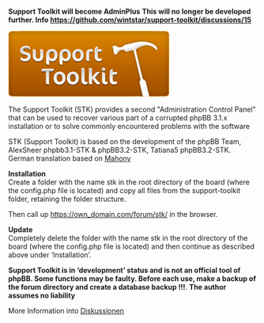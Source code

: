 **Support Toolkit will become AdminPlus**
**This will no longer be developed further. Info https://github.com/wintstar/support-toolkit/discussions/15**


[![Support Toolkit](stk/images/support_toolkit_logo_large.png)](https://github.com/wintstar/support-toolkit/ "Support Toolkit")

The Support Toolkit (STK) provides a second "Administration Control Panel" that can be used to recover various part of a corrupted phpBB 3.1.x installation or to solve commonly encountered problems with the software

STK (Support Toolkit) is based on the development of the phpBB Team, AlexSheer phpbb3.1-STK & phpBB3.2-STK, Tatiana5 phpBB3.2-STK. German translation based on [Mahony](http://phpbb3-support.square7.ch/viewtopic.php?p=5058 "STK für phpBB3.3.14")

**Installation**  
Create a folder with the name stk in the root directory of the board (where the config.php file is located) and copy all files from the support-toolkit folder, retaining the folder structure.

Then call up https://own_domain.com/forum/stk/ in the browser.

**Update**  
Completely delete the folder with the name stk in the root directory of the board (where the config.php file is located) and then continue as described above under ‘Installation’.

**Support Toolkit is in ‘development’ status and is not an official tool of phpBB. Some functions may be faulty. Before each use, make a backup of the forum directory and create a database backup !!!**.
**The author assumes no liability**

More Information into [Diskussionen](https://github.com/wintstar/support-toolkit/discussions)
